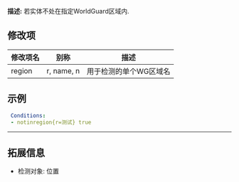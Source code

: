 **描述:** 若实体不处在指定WorldGuard区域内.

修改项
---

| 修改项名  | 别称           | 描述                      |
| --------- | -------------- | ------------------------- |
| region    | r, name, n     | 用于检测的单个WG区域名 |

示例
---

```yaml
 Conditions:
 - notinregion{r=测试} true
```

---

拓展信息
---

- 检测对象: 位置